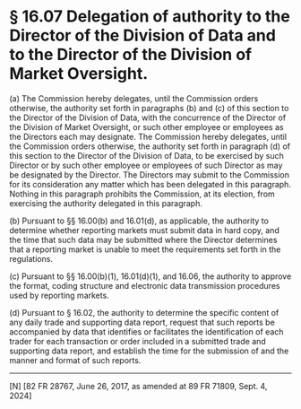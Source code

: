# § 16.07   Delegation of authority to the Director of the Division of Data and to the Director of the Division of Market Oversight.

(a) The Commission hereby delegates, until the Commission orders otherwise, the authority set forth in paragraphs (b) and (c) of this section to the Director of the Division of Data, with the concurrence of the Director of the Division of Market Oversight, or such other employee or employees as the Directors each may designate. The Commission hereby delegates, until the Commission orders otherwise, the authority set forth in paragraph (d) of this section to the Director of the Division of Data, to be exercised by such Director or by such other employee or employees of such Director as may be designated by the Director. The Directors may submit to the Commission for its consideration any matter which has been delegated in this paragraph. Nothing in this paragraph prohibits the Commission, at its election, from exercising the authority delegated in this paragraph.


(b) Pursuant to §§ 16.00(b) and 16.01(d), as applicable, the authority to determine whether reporting markets must submit data in hard copy, and the time that such data may be submitted where the Director determines that a reporting market is unable to meet the requirements set forth in the regulations.


(c) Pursuant to §§ 16.00(b)(1), 16.01(d)(1), and 16.06, the authority to approve the format, coding structure and electronic data transmission procedures used by reporting markets.


(d) Pursuant to § 16.02, the authority to determine the specific content of any daily trade and supporting data report, request that such reports be accompanied by data that identifies or facilitates the identification of each trader for each transaction or order included in a submitted trade and supporting data report, and establish the time for the submission of and the manner and format of such reports.



---

[N] [82 FR 28767, June 26, 2017, as amended at 89 FR 71809, Sept. 4, 2024]




